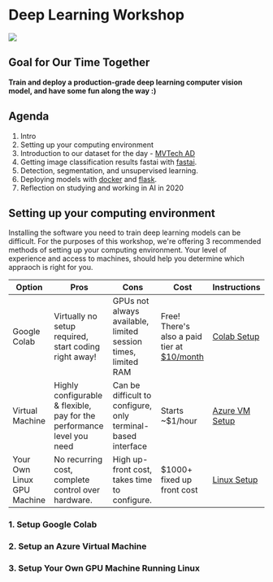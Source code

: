 # Deep Learning Workshop

![](graphics/workshop_lander.gif)


## Goal for Our Time Together
**Train and deploy a production-grade deep learning computer vision model, and have some fun along the way :)**

## Agenda
1. Intro
2. Setting up your computing environment
3. Introduction to our dataset for the day - [MVTech AD](https://www.mvtec.com/company/research/datasets/mvtec-ad/) 
4. Getting image classification results fastai with [fastai](https://docs.fast.ai/). 
5. Detection, segmentation, and unsupervised learning. 
6. Deploying models with [docker](https://github.com/moby/moby) and [flask](https://github.com/pallets/flask). 
7. Reflection on studying and working in AI in 2020

## Setting up your computing environment
Installing the software you need to train deep learning models can be difficult. For the purposes of this workshop, we're offering 3 recommended methods of setting up your computing environment. Your level of experience and access to machines, should help you determine which appraoch is right for you. 

| Option | Pros | Cons | Cost | Instructions | 
| ------ | ---- | ---- | ---- | ------------ | 
| Google Colab | Virtually no setup required, start coding right away! | GPUs not always available, limited session times, limited RAM | Free! There's also a paid tier at [$10/month](https://colab.research.google.com/signup) | [Colab Setup]() |
| Virtual Machine | Highly configurable & flexible, pay for the performance level you need | Can be difficult to configure, only terminal-based interface | Starts ~$1/hour | [Azure VM Setup]() |
| Your Own Linux GPU Machine | No recurring cost, complete control over hardware. | High up-front cost, takes time to configure. | $1000+ fixed up front cost | [Linux Setup]() |



### 1. Setup Google Colab


### 2. Setup an Azure Virtual Machine


### 3. Setup Your Own GPU Machine Running Linux


